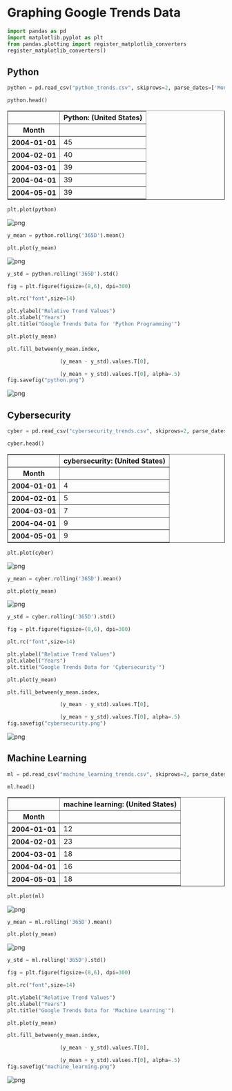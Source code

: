 # Graphing Google Trends Data

```python
import pandas as pd
import matplotlib.pyplot as plt
from pandas.plotting import register_matplotlib_converters
register_matplotlib_converters()
```

## Python


```python
python = pd.read_csv("python_trends.csv", skiprows=2, parse_dates=['Month'], index_col=['Month'])
```


```python
python.head()
```




<div>
<table border="1" class="dataframe">
  <thead>
    <tr style="text-align: right;">
      <th></th>
      <th>Python: (United States)</th>
    </tr>
    <tr>
      <th>Month</th>
      <th></th>
    </tr>
  </thead>
  <tbody>
    <tr>
      <th>2004-01-01</th>
      <td>45</td>
    </tr>
    <tr>
      <th>2004-02-01</th>
      <td>40</td>
    </tr>
    <tr>
      <th>2004-03-01</th>
      <td>39</td>
    </tr>
    <tr>
      <th>2004-04-01</th>
      <td>39</td>
    </tr>
    <tr>
      <th>2004-05-01</th>
      <td>39</td>
    </tr>
  </tbody>
</table>
</div>




```python
plt.plot(python)
```





![png](output_4_1.png)



```python
y_mean = python.rolling('365D').mean()

plt.plot(y_mean)
```




![png](output_5_1.png)



```python
y_std = python.rolling('365D').std()

fig = plt.figure(figsize=(8,6), dpi=300)

plt.rc("font",size=14)

plt.ylabel("Relative Trend Values")
plt.xlabel("Years")
plt.title("Google Trends Data for 'Python Programming'")

plt.plot(y_mean)

plt.fill_between(y_mean.index,

                 (y_mean - y_std).values.T[0],

                 (y_mean + y_std).values.T[0], alpha=.5)
fig.savefig("python.png")
```


![png](output_6_0.png)


## Cybersecurity


```python
cyber = pd.read_csv("cybersecurity_trends.csv", skiprows=2, parse_dates=['Month'], index_col=['Month'])
```


```python
cyber.head()
```




<div>

<table border="1" class="dataframe">
  <thead>
    <tr style="text-align: right;">
      <th></th>
      <th>cybersecurity: (United States)</th>
    </tr>
    <tr>
      <th>Month</th>
      <th></th>
    </tr>
  </thead>
  <tbody>
    <tr>
      <th>2004-01-01</th>
      <td>4</td>
    </tr>
    <tr>
      <th>2004-02-01</th>
      <td>5</td>
    </tr>
    <tr>
      <th>2004-03-01</th>
      <td>7</td>
    </tr>
    <tr>
      <th>2004-04-01</th>
      <td>9</td>
    </tr>
    <tr>
      <th>2004-05-01</th>
      <td>9</td>
    </tr>
  </tbody>
</table>
</div>




```python
plt.plot(cyber)
```







![png](output_10_1.png)



```python
y_mean = cyber.rolling('365D').mean()

plt.plot(y_mean)
```




![png](output_11_1.png)



```python
y_std = cyber.rolling('365D').std()

fig = plt.figure(figsize=(8,6), dpi=300)

plt.rc("font",size=14)

plt.ylabel("Relative Trend Values")
plt.xlabel("Years")
plt.title("Google Trends Data for 'Cybersecurity'")

plt.plot(y_mean)

plt.fill_between(y_mean.index,

                 (y_mean - y_std).values.T[0],

                 (y_mean + y_std).values.T[0], alpha=.5)
fig.savefig("cybersecurity.png")
```


![png](output_12_0.png)


## Machine Learning 


```python
ml = pd.read_csv("machine_learning_trends.csv", skiprows=2, parse_dates=['Month'], index_col=['Month'])
```


```python
ml.head()
```




<div>

<table border="1" class="dataframe">
  <thead>
    <tr style="text-align: right;">
      <th></th>
      <th>machine learning: (United States)</th>
    </tr>
    <tr>
      <th>Month</th>
      <th></th>
    </tr>
  </thead>
  <tbody>
    <tr>
      <th>2004-01-01</th>
      <td>12</td>
    </tr>
    <tr>
      <th>2004-02-01</th>
      <td>23</td>
    </tr>
    <tr>
      <th>2004-03-01</th>
      <td>18</td>
    </tr>
    <tr>
      <th>2004-04-01</th>
      <td>16</td>
    </tr>
    <tr>
      <th>2004-05-01</th>
      <td>18</td>
    </tr>
  </tbody>
</table>
</div>




```python
plt.plot(ml)
```



![png](output_16_1.png)



```python
y_mean = ml.rolling('365D').mean()

plt.plot(y_mean)
```


![png](output_17_1.png)



```python
y_std = ml.rolling('365D').std()

fig = plt.figure(figsize=(8,6), dpi=300)

plt.rc("font",size=14)

plt.ylabel("Relative Trend Values")
plt.xlabel("Years")
plt.title("Google Trends Data for 'Machine Learning'")

plt.plot(y_mean)

plt.fill_between(y_mean.index,

                 (y_mean - y_std).values.T[0],

                 (y_mean + y_std).values.T[0], alpha=.5)
fig.savefig("machine_learning.png")
```


![png](output_18_0.png)

